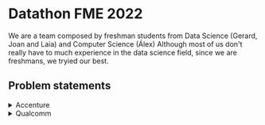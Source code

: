 # Datathon FME 2022

We are a team composed by freshman students from Data Science (Gerard, Joan and Laia) and Computer Science (Álex)
Although most of us don't really have to much experience in the data science field, since we are freshmans, we tryied our best.

## Problem statements

<details>
  <summary>
    Accenture
  </summary>
  This challenge presented by the consulting company "accenture" aimed to predict which orders could get to the customer later than expected so they could avoid that.
</details>

<details>
  <summary>
    Qualcomm
  </summary>
  
  
</details>



